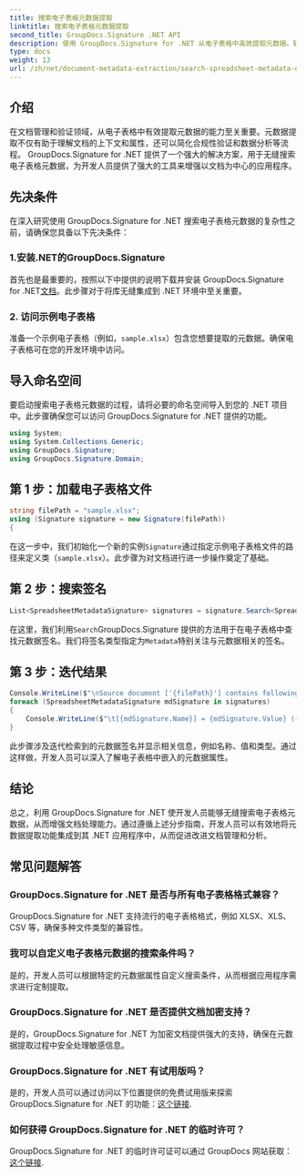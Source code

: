 ```yaml
---
title: 搜索电子表格元数据提取
linktitle: 搜索电子表格元数据提取
second_title: GroupDocs.Signature .NET API
description: 使用 GroupDocs.Signature for .NET 从电子表格中高效提取元数据。轻松增强文档管理和分析。
type: docs
weight: 13
url: /zh/net/document-metadata-extraction/search-spreadsheet-metadata-extraction/
---
```

## 介绍
在文档管理和验证领域，从电子表格中有效提取元数据的能力至关重要。元数据提取不仅有助于理解文档的上下文和属性，还可以简化合规性验证和数据分析等流程。 GroupDocs.Signature for .NET 提供了一个强大的解决方案，用于无缝搜索电子表格元数据，为开发人员提供了强大的工具来增强以文档为中心的应用程序。
## 先决条件
在深入研究使用 GroupDocs.Signature for .NET 搜索电子表格元数据的复杂性之前，请确保您具备以下先决条件：
### 1.安装.NET的GroupDocs.Signature
首先也是最重要的，按照以下中提供的说明下载并安装 GroupDocs.Signature for .NET[文档](https://reference.groupdocs.com/signature/net/)。此步骤对于将库无缝集成到 .NET 环境中至关重要。
### 2. 访问示例电子表格
准备一个示例电子表格（例如，`sample.xlsx`）包含您想要提取的元数据。确保电子表格可在您的开发环境中访问。

## 导入命名空间
要启动搜索电子表格元数据的过程，请将必要的命名空间导入到您的 .NET 项目中。此步骤确保您可以访问 GroupDocs.Signature for .NET 提供的功能。

```csharp
using System;
using System.Collections.Generic;
using GroupDocs.Signature;
using GroupDocs.Signature.Domain;
```
## 第 1 步：加载电子表格文件
```csharp
string filePath = "sample.xlsx";
using (Signature signature = new Signature(filePath))
{
```
在这一步中，我们初始化一个新的实例`Signature`通过指定示例电子表格文件的路径来定义类（`sample.xlsx`）。此步骤为对文档进行进一步操作奠定了基础。
## 第 2 步：搜索签名
```csharp
List<SpreadsheetMetadataSignature> signatures = signature.Search<SpreadsheetMetadataSignature>(SignatureType.Metadata);
```
在这里，我们利用`Search`GroupDocs.Signature 提供的方法用于在电子表格中查找元数据签名。我们将签名类型指定为`Metadata`特别关注与元数据相关的签名。
## 第 3 步：迭代结果
```csharp
Console.WriteLine($"\nSource document ['{filePath}'] contains following signatures.");
foreach (SpreadsheetMetadataSignature mdSignature in signatures)
{
    Console.WriteLine($"\t[{mdSignature.Name}] = {mdSignature.Value} ({mdSignature.Type})");
}
```
此步骤涉及迭代检索到的元数据签名并显示相关信息，例如名称、值和类型。通过这样做，开发人员可以深入了解电子表格中嵌入的元数据属性。

## 结论
总之，利用 GroupDocs.Signature for .NET 使开发人员能够无缝搜索电子表格元数据，从而增强文档处理能力。通过遵循上述分步指南，开发人员可以有效地将元数据提取功能集成到其 .NET 应用程序中，从而促进改进文档管理和分析。
## 常见问题解答
### GroupDocs.Signature for .NET 是否与所有电子表格格式兼容？
GroupDocs.Signature for .NET 支持流行的电子表格格式，例如 XLSX、XLS、CSV 等，确保多种文件类型的兼容性。
### 我可以自定义电子表格元数据的搜索条件吗？
是的，开发人员可以根据特定的元数据属性自定义搜索条件，从而根据应用程序需求进行定制提取。
### GroupDocs.Signature for .NET 是否提供文档加密支持？
是的，GroupDocs.Signature for .NET 为加密文档提供强大的支持，确保在元数据提取过程中安全处理敏感信息。
### GroupDocs.Signature for .NET 有试用版吗？
是的，开发人员可以通过访问以下位置提供的免费试用版来探索 GroupDocs.Signature for .NET 的功能：[这个链接](https://releases.groupdocs.com/).
### 如何获得 GroupDocs.Signature for .NET 的临时许可？
 GroupDocs.Signature for .NET 的临时许可证可以通过 GroupDocs 网站获取：[这个链接](https://purchase.groupdocs.com/temporary-license/).